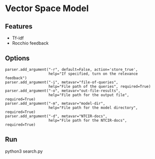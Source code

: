 # Vector Space Model
## Features
- Tf-idf
- Rocchio feedback
## Options
    parser.add_argument("-r", default=False, action='store_true',
                        help="If specified, turn on the relevance feedback")
    parser.add_argument("-i", metavar="file-of-queries",
                        help="File path of the queries", required=True)
    parser.add_argument("-o", metavar="out-file-results",
                        help="File path for the output file", required=True)
    parser.add_argument("-m", metavar="model-dir",
                        help="File path for the model directory", required=True)
    parser.add_argument("-d", metavar="NTCIR-docs",
                        help="File path for the NTCIR-docs", required=True)
                        
## Run
python3 search.py
